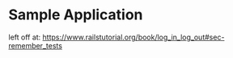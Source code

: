# Sample Application

left off at:
https://www.railstutorial.org/book/log_in_log_out#sec-remember_tests
